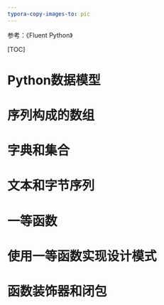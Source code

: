 ```yaml
---
typora-copy-images-to: pic
---
```


参考：《Fluent Python》

[TOC]

# Python数据模型



# 序列构成的数组

# 字典和集合

# 文本和字节序列

# 一等函数

# 使用一等函数实现设计模式

# 函数装饰器和闭包